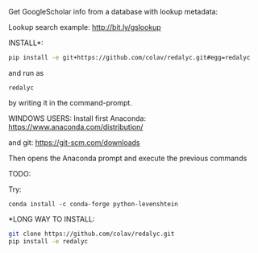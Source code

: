 Get GoogleScholar info from a database with lookup metadata:

Lookup search example: http://bit.ly/gslookup

INSTALL*:
```bash
pip install -e git+https://github.com/colav/redalyc.git#egg=redalyc
```


and run as 
```
redalyc
```
by writing it in the command-prompt.

WINDOWS USERS: Install first Anaconda: https://www.anaconda.com/distribution/

and git: https://git-scm.com/downloads

Then opens the Anaconda prompt and execute the previous commands


TODO:

Try:
```
conda install -c conda-forge python-levenshtein
```

*LONG WAY TO INSTALL:
```bash
git clone https://github.com/colav/redalyc.git
pip install -e redalyc
```

